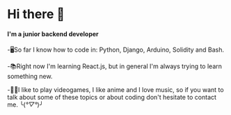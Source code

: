 <H1>Hi there 👋
  
  <H4>I'm a junior backend developer</H4>
  
 -🖥So far I know how to code in: Python, Django, Arduino, Solidity and Bash.
  
 -📚Right now I'm learning React.js, but in general I'm always trying to learn something new.
  
 -👨🏽I like to play videogames, I like anime and I love music, so if you want to talk about some of these topics or about coding don't hesitate to contact me. ╰(*°▽°*)╯
